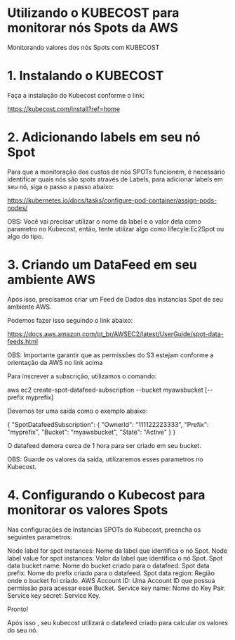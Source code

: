 # Utilizando o KUBECOST para monitorar nós Spots da AWS
Monitorando valores dos nós Spots com KUBECOST

# 1. Instalando o KUBECOST

Faça a instalação do Kubecost conforme o link:

https://kubecost.com/install?ref=home

# 2. Adicionando labels em seu nó Spot

Para que a monitoração dos custos de nós SPOTs funcionem, é necessário identificar quais nós são spots através de Labels, para adicionar labels em seu nó, siga o passo a passo abaixo:

https://kubernetes.io/docs/tasks/configure-pod-container/assign-pods-nodes/

OBS: Você vai precisar utilizar o nome da label e o valor dela como parametro no Kubecost, então, tente utilizar algo como lifecyle:Ec2Spot ou algo do tipo.

# 3. Criando um DataFeed em seu ambiente AWS

Após isso, precisamos criar um Feed de Dados das instancias Spot de seu ambiente AWS.

Podemos fazer isso seguindo o link abaixo:

https://docs.aws.amazon.com/pt_br/AWSEC2/latest/UserGuide/spot-data-feeds.html

OBS: Importante garantir que as permissões do S3 estejam conforme a orientação da AWS no link acima

Para inscrever a subscrição, utilizamos o comando: 

aws ec2 create-spot-datafeed-subscription --bucket myawsbucket [--prefix myprefix]

Devemos ter uma saída como o exemplo abaixo:

{
    "SpotDatafeedSubscription": {
        "OwnerId": "111122223333",
        "Prefix": "myprefix",
        "Bucket": "myawsbucket",
        "State": "Active"
    }
}

O datafeed demora cerca de 1 hora para ser criado em seu bucket.

OBS: Guarde os valores da saída, utilizaremos esses parametros no Kubecost.

# 4. Configurando o Kubecost para monitorar os valores Spots 

Nas configurações de Instancias SPOTs do Kubecost, preencha os seguintes parametros:

Node label for spot instances: Nome da label que identifica o nó Spot.
Node label value for spot instances: Valor da label que identifica o nó Spot.
Spot data bucket name: Nome do bucket criado para o datafeed.
Spot data prefix: Nome do prefix criado para o datafeed.
Spot data region: Região onde o bucket foi criado.
AWS Account ID: Uma Account ID que possua permissão para acessar esse Bucket.
Service key name: Nome do Key Pair.
Service key secret: Service Key.

Pronto!

Após isso , seu kubecost utilizará o datafeed criado para calcular os valores do seu nó.


